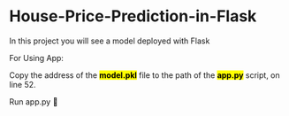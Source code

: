 # House-Price-Prediction-in-Flask
In this project you will see a model deployed with Flask

For Using App:


Copy the address of the <mark><b>model.pkl</b></mark> file to the path of the <b><mark>app.py</mark></b> script, on line 52.

Run app.py
🏢

